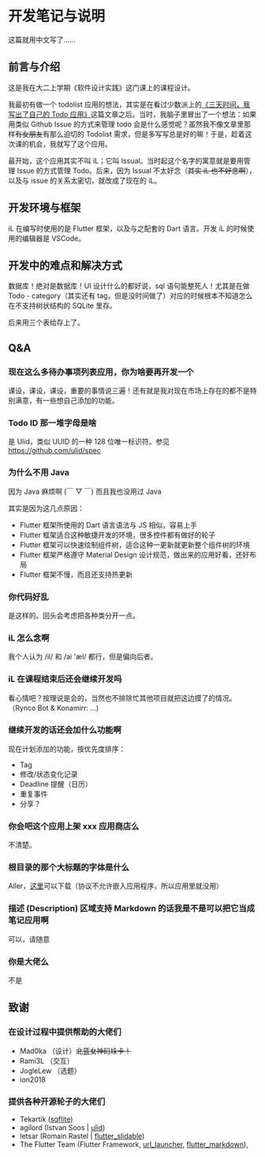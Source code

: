 # 开发笔记与说明

这篇就用中文写了……

## 前言与介绍

这是我在大二上学期《软件设计实践》这门课上的课程设计。

我最初有做一个 todolist 应用的想法，其实是在看过少数派上的[《三天时间，我写出了自己的 Todo 应用》][sspai_1]这篇文章之后。当时，我脑子里冒出了一个想法：如果用类似 Github Issue 的方式来管理 todo 会是什么感觉呢？虽然我不像文章里那样~~有女朋友~~有那么迫切的 Todolist 需求，但是多写写总是好的嘛！于是，趁着这次课的机会，我就写了这个应用。

最开始，这个应用其实不叫 iL；它叫 Issual。当时起这个名字的寓意就是要用管理 Issue 的方式管理 Todo。后来，因为 Issual 不太好念（~~其实 iL 也不好念啊~~），以及与 issue 的关系太密切，就改成了现在的 iL。

[sspai_1]: https://sspai.com/post/45679

## 开发环境与框架

iL 在编写时使用的是 Flutter 框架，以及与之配套的 Dart 语言。开发 iL 的时候使用的编辑器是 VSCode。

## 开发中的难点和解决方式

数据库！绝对是数据库！UI 设计什么的都好说，sql 语句能整死人！尤其是在做 Todo - category（其实还有 tag，但是没时间做了）对应的时候根本不知道怎么在不支持树状结构的 SQLite 里存。

后来用三个表给存上了。

## Q&A

### 现在这么多待办事项列表应用，你为啥要再开发一个

课设，课设，课设，重要的事情说三遍！还有就是我对现在市场上存在的都不是特别满意，有一些想自己添加的功能。

### Todo ID 那一堆字母是啥

是 Ulid，类似 UUID 的一种 128 位唯一标识符。参见 https://github.com/ulid/spec

### 为什么不用 Java

因为 Java 麻烦啊 (￣ ▽ ￣) 而且我也没用过 Java

其实是因为这几点原因：

- Flutter 框架所使用的 Dart 语言语法与 JS 相似，容易上手
- Flutter 框架适合这种敏捷开发的环境，很多控件都有做好的轮子
- Flutter 框架可以快速绘制组件树，适合这种一更新就更新整个组件树的环境
- Flutter 框架严格遵守 Material Design 设计规范，做出来的应用好看，还好布局
- Flutter 框架不慢，而且还支持热更新

### 你代码好乱

是这样的。回头会考虑把各种类分开一点。

### iL 怎么念啊

我个人认为 /il/ 和 /ai 'æl/ 都行，但是偏向后者。

### iL 在课程结束后还会继续开发吗

看心情吧？按理说是会的，当然也不排除忙其他项目就把这边摸了的情况。（Rynco Bot & Konamirr: ...)

### 继续开发的话还会加什么功能啊

现在计划添加的功能，按优先度排序：

- Tag
- 修改/状态变化记录
- Deadline 提醒（日历）
- 重复事件
- 分享？

### 你会吧这个应用上架 xxx 应用商店么

不清楚。

### 根目录的那个大标题的字体是什么

Aller，[这里][aller_font]可以下载（协议不允许嵌入应用程序，所以应用里就没用）

### 描述 (Description) 区域支持 Markdown 的话我是不是可以把它当成笔记应用啊

可以，请随意

### 你是大佬么

不是

[aller_font]: https://www.fontsquirrel.com/fonts/Aller?q%5Bterm%5D=aller

## 致谢

### 在设计过程中提供帮助的大佬们

- Mad0ka （设计）~~北蓝女神码垛卡！~~
- Rami3L （交互）
- JogleLew （选题）
- ion2018

### 提供各种开源轮子的大佬们

- Tekartik ([sqflite](https://pub.dartlang.org/packages/sqflite))
- agilord (Istvan Soos | [ulid](https://pub.dartlang.org/packages/ulid))
- letsar (Romain Rastel | [flutter_slidable](https://pub.dartlang.org/packages/flutter_slidable))
- The Flutter Team (Flutter Framework, [url_launcher](https://pub.dartlang.org/packages/url_launcher), [flutter_markdown](https://pub.dartlang.org/packages/flutter_markdown)),
